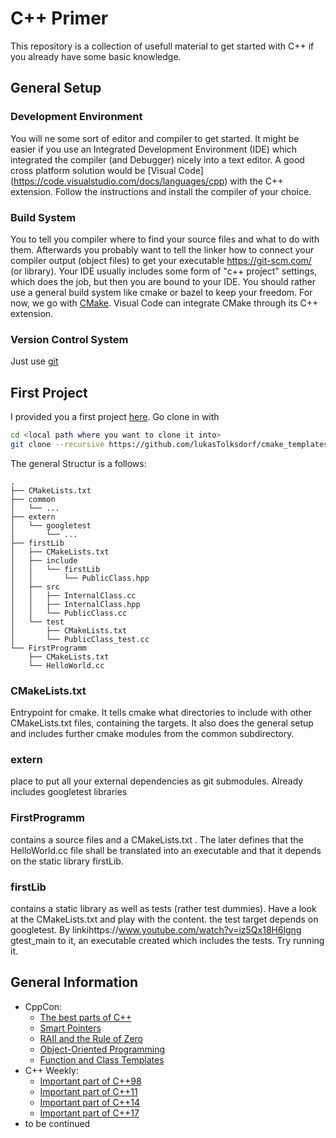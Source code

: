 # C++ Primer

This repository is a collection of usefull material to get started with C++ if you already have some basic knowledge.

## General Setup
### Development Environment

You will ne some sort of editor and compiler to get started. It might be easier if you use an 
Integrated Development Environment (IDE) which integrated the compiler (and Debugger) nicely into a text editor.
A good cross platform solution would be [Visual Code] (https://code.visualstudio.com/docs/languages/cpp) with the C++
extension. Follow the instructions and install the compiler of your choice. 

### Build System

You to tell you compiler where to find your source files and what to do with them. Afterwards you probably want to tell
the linker how to connect your compiler output (object files) to get your executable https://git-scm.com/ (or library). Your IDE usually includes
some form of "c++ project" settings, which does the job, but then you are bound to your IDE. You should rather use a general
build system like cmake or bazel to keep your freedom. For now, we go with [CMake](https://cmake.org/). Visual Code can 
integrate CMake through its C++ extension.

### Version Control System

Just use [git](https://git-scm.com/)

## First Project

I provided you a first project [here](https://github.com/lukasTolksdorf/cmake_templates). Go clone in with

```bash
cd <local path where you want to clone it into>
git clone --recursive https://github.com/lukasTolksdorf/cmake_templates
```

The general Structur is a follows:

```
.
├── CMakeLists.txt
├── common
│   └── ...
├── extern
│   └── googletest
│       └── ...
├── firstLib
│   ├── CMakeLists.txt
│   ├── include
│   │   └── firstLib
│   │       └── PublicClass.hpp
│   ├── src
│   │   ├── InternalClass.cc
│   │   ├── InternalClass.hpp
│   │   └── PublicClass.cc
│   └── test
│       ├── CMakeLists.txt
│       └── PublicClass_test.cc
└── FirstProgramm
    ├── CMakeLists.txt
    └── HelloWorld.cc
```

### CMakeLists.txt

Entrypoint for cmake. It tells cmake what directories to include with other CMakeLists.txt files, containing the targets.
It also does the general setup and includes further cmake modules from the common subdirectory.

### extern

place to put all your external dependencies as git submodules. Already includes googletest libraries

### FirstProgramm

contains a source files and a CMakeLists.txt . The later defines that the HelloWorld.cc file shall be translated into an
executable and that it depends on the static library firstLib.

### firstLib

contains a static library as well as tests (rather test dummies). Have a look at the CMakeLists.txt and play with the content.
the test target depends on googletest. By linkihttps://www.youtube.com/watch?v=iz5Qx18H6lgng gtest_main to it, an executable created which includes the tests. Try
running it.

## General Information

 * CppCon:
   * [The best parts of C++](https://www.youtube.com/watch?v=iz5Qx18H6lg)
   * [Smart Pointers](https://www.youtube.com/watch?v=xGDLkt-jBJ4&list=PLHTh1InhhwT6KhvViwRiTR7I5s09dLCSw&index=78&t=0s)
   * [RAII and the Rule of Zero](https://www.youtube.com/watch?v=7Qgd9B1KuMQ&list=PLHTh1InhhwT6KhvViwRiTR7I5s09dLCSw&index=134&t=0s)
   * [Object-Oriented Programming](https://www.youtube.com/watch?v=32tDTD9UJCE&list=PLHTh1InhhwT6KhvViwRiTR7I5s09dLCSw&index=147&t=0s)
   * [Function and Class Templates](https://www.youtube.com/watch?v=LMP_sxOaz6g&list=PLHTh1InhhwT6KhvViwRiTR7I5s09dLCSw&index=158&t=0s)
 * C++ Weekly:
   * [Important part of C++98](https://www.youtube.com/watch?v=78Y_LRZPVRg)
   * [Important part of C++11](https://www.youtube.com/watch?v=D5n6xMUKU3A)
   * [Important part of C++14](https://www.youtube.com/watch?v=mXxNvaEdNHI)
   * [Important part of C++17](https://www.youtube.com/watch?v=QpFjOlzg1r4)
 * to be continued


